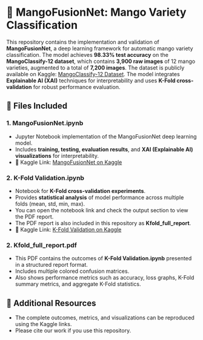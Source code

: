 # 🍋 MangoFusionNet: Mango Variety Classification

This repository contains the implementation and validation of **MangoFusionNet**, a deep learning framework for automatic mango variety classification. The model achieves **98.33% test accuracy** on the **MangoClassify-12 dataset**, which contains **3,900 raw images** of 12 mango varieties, augmented to a total of **7,200 images**. The dataset is publicly available on Kaggle: [MangoClassify-12 Dataset](https://www.kaggle.com/datasets/researchersajid/mangoclassify-12-native-mango-dataset-from-bd). The model integrates **Explainable AI (XAI)** techniques for interpretability and uses **K-Fold cross-validation** for robust performance evaluation.
## 📂 Files Included

### 1. MangoFusionNet.ipynb
- Jupyter Notebook implementation of the MangoFusionNet deep learning model.
- Includes **training, testing, evaluation results**, and **XAI (Explainable AI) visualizations** for interpretability.
- 📎 Kaggle Link: [MangoFusionNet on Kaggle](https://www.kaggle.com/username/mangofusionnet)

### 2. K-Fold Validation.ipynb
- Notebook for **K-Fold cross-validation experiments**.
- Provides **statistical analysis** of model performance across multiple folds (mean, std, min, max).
- You can open the notebook link and check the output section to view the PDF report.
- The PDF report is also included in this repository as **Kfold_full_report**.
- 📎 Kaggle Link: [K-Fold Validation on Kaggle](https://www.kaggle.com/username/kfold-validation)
  
### 2. Kfold_full_report.pdf
- This PDF contains the outcomes of **K-Fold Validation.ipynb** presented in a structured report format.
- Includes multiple colored confusion matrices.
- Also shows performance metrics such as accuracy, loss graphs, K-Fold summary metrics, and aggregate K-Fold statistics.
  
## 🔗 Additional Resources
- The complete outcomes, metrics, and visualizations can be reproduced using the Kaggle links.
- Please cite our work if you use this repository.
